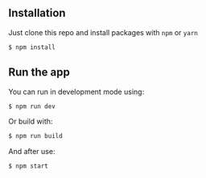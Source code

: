 ## Installation

Just clone this repo and install packages with  `npm` or `yarn`

```bash
$ npm install
```

## Run the app

You can run in development mode using:

```bash
$ npm run dev
```

Or build with:

```bash
$ npm run build
```

And after use:

```bash
$ npm start
```